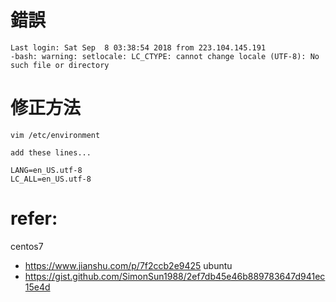 # 錯誤
```log
Last login: Sat Sep  8 03:38:54 2018 from 223.104.145.191
-bash: warning: setlocale: LC_CTYPE: cannot change locale (UTF-8): No such file or directory
```

# 修正方法
```log
vim /etc/environment

add these lines...

LANG=en_US.utf-8
LC_ALL=en_US.utf-8
```


# refer:
centos7
- https://www.jianshu.com/p/7f2ccb2e9425
ubuntu
- https://gist.github.com/SimonSun1988/2ef7db45e46b889783647d941ec15e4d